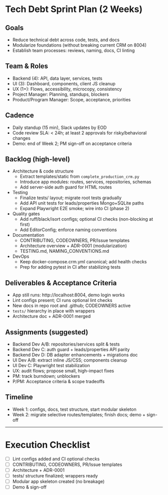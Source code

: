 # Tech Debt Sprint Plan (2 Weeks)

## Goals
- Reduce technical debt across code, tests, and docs
- Modularize foundations (without breaking current CRM on 8004)
- Establish team processes: reviews, naming, docs, CI linting

## Team & Roles
- Backend (4): API, data layer, services, tests
- UI (3): Dashboard, components, client JS cleanup
- UX (1+): Flows, accessibility, microcopy, consistency
- Project Manager: Planning, standups, blockers
- Product/Program Manager: Scope, acceptance, priorities

## Cadence
- Daily standup (15 min), Slack updates by EOD
- Code review SLA: < 24h; at least 2 approvals for risky/behavioral changes
- Demo: end of Week 2; PM sign-off on acceptance criteria

## Backlog (high-level)
- Architecture & code structure
  - Extract templates/static from `complete_production_crm.py`
  - Introduce app modules: routes, services, repositories, schemas
  - Add server-side auth guard for HTML routes
- Testing
  - Finalize tests/ layout; migrate root tests gradually
  - Add API unit tests for leads/properties Mongo+SQLite paths
  - Expand Playwright E2E smoke; wire into CI (phase 2)
- Quality gates
  - Add ruff/black/isort configs; optional CI checks (non-blocking at first)
  - Add EditorConfig; enforce naming conventions
- Documentation
  - CONTRIBUTING, CODEOWNERS, PR/Issue templates
  - Architecture overview + ADR-0001 (modularization)
  - TESTING.md, NAMING_CONVENTIONS.md
- DevOps
  - Keep docker-compose.crm.yml canonical; add health checks
  - Prep for adding pytest in CI after stabilizing tests

## Deliverables & Acceptance Criteria
- App still runs: http://localhost:8004, demo login works
- Lint configs present; CI runs optional lint checks
- New docs in repo root and .github; CODEOWNERS active
- `tests/` hierarchy in place with wrappers
- Architecture doc + ADR-0001 merged

## Assignments (suggested)
- Backend Dev A/B: repositories/services split & tests
- Backend Dev C: auth guard + leads/properties API parity
- Backend Dev D: DB adapter enhancements + migrations doc
- UI Dev A/B: extract inline JS/CSS; components cleanup
- UI Dev C: Playwright test stabilization
- UX: audit flows; propose small, high-impact fixes
- PM: track burndown; unblockers
- P/PM: Acceptance criteria & scope tradeoffs

## Timeline
- Week 1: configs, docs, test structure, start modular skeleton
- Week 2: migrate selective routes/templates; finish docs; demo + sign-off

---

# Execution Checklist
- [ ] Lint configs added and CI optional checks
- [ ] CONTRIBUTING, CODEOWNERS, PR/Issue templates
- [ ] Architecture + ADR-0001
- [ ] tests/ structure finalized; wrappers ready
- [ ] Modular app skeleton created (no breakage)
- [ ] Demo & sign-off
